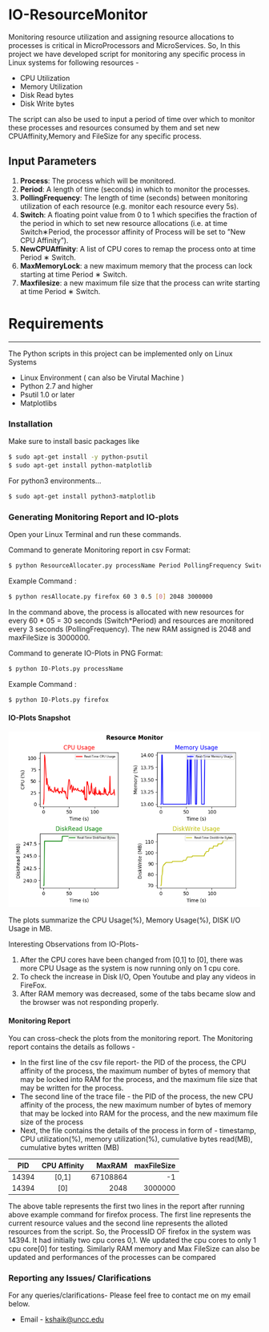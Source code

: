 # IO-ResourceMonitor
Monitoring resource utilization and assigning resource allocations to processes is critical in MicroProcessors and MicroServices. So, In this project we have developed script for monitoring any specific process in Linux systems for following resources - 

* CPU Utilization
* Memory Utilization
* Disk Read bytes
* Disk Write bytes

The script can also be used to input a period of time over which to monitor these processes and resources consumed by them and set new CPUAffinity,Memory and FileSize for any specific process. 

## Input Parameters 
1. **Process**: The process which will be monitored.
2. **Period**: A length of time (seconds) in which to monitor the processes.
3. **PollingFrequency**: The length of time (seconds) between monitoring utilization of each resource (e.g. monitor each resource every 5s).
4. **Switch**: A floating point value from 0 to 1 which specifies the fraction of the period in which to set new resource allocations (i.e. at time Switch∗Period, the processor affinity of Process will be set to ”New CPU Affinity”).
5. **NewCPUAffinity**: A list of CPU cores to remap the process onto at time Period ∗ Switch.
6. **MaxMemoryLock**: a new maximum memory that the process can lock starting at time
Period ∗ Switch.
7. **Maxfilesize**: a new maximum file size that the process can write starting at time Period ∗ Switch.



# Requirements
---
The Python scripts in this project can be implemented only on Linux Systems
* Linux Environment ( can also be Virutal Machine )
* Python 2.7 and higher
* Psutil 1.0 or later
* Matplotlibs


### Installation
Make sure to install basic packages like 

```sh
$ sudo apt-get install -y python-psutil
$ sudo apt-get install python-matplotlib
```

For python3 environments...

```sh
$ sudo apt-get install python3-matplotlib
```

### Generating Monitoring Report and IO-plots


Open your Linux Terminal and run these commands.

Command to generate Monitoring report in csv Format:
```sh
$ python ResourceAllocater.py processName Period PollingFrequency Switch newCPUAffinity newMemoryLock new FileSizeLock  
```

Example Command : 
```sh
$ python resAllocate.py firefox 60 3 0.5 [0] 2048 3000000
```

In the command above, the process is allocated with new resources for every 60 * 05 = 30 seconds (Switch*Period) and resources are monitored every 3 seconds (PollingFrequency).
The new RAM assigned is 2048 and maxFileSize is 3000000.

Command to generate IO-Plots in PNG Format:
```sh
$ python IO-Plots.py processName
```

Example Command : 
```sh
$ python IO-Plots.py firefox 
```


#### IO-Plots Snapshot 
 
![](https://github.com/shaikadilmd/IO-ResourceMonitor/blob/main/MonitorPlots.png)


The plots summarize the CPU Usage(%), Memory Usage(%), DISK I/O Usage in MB.

Interesting Observations from IO-Plots-
1. After the CPU cores have been changed from [0,1] to [0], there was more CPU Usage as the system is now running only on 1 cpu core.
2. To check the increase in Disk I/O, Open Youtube and play any videos in FireFox.
3. After RAM memory was decreased, some of the tabs became slow and the browser was not responding properly.


#### Monitoring Report

You can cross-check the plots from the monitoring report. The Monitoring report contains the details as follows -  

- In the first line of the csv file report- the PID of the process, the CPU affinity of the process, the maximum number of bytes of memory that may be locked into RAM for the process, and the maximum file size that may be written for the process. 
- The second line of the trace file - the PID of the process, the new CPU affinity of the process, the new maximum number of bytes of memory that may be locked into RAM for the process, and the new maximum file size of the process
- Next, the file contains the details of the process in form of - timestamp, CPU utilization(%), memory utilization(%), cumulative bytes read(MB), cumulative bytes written (MB)


|    PID        | CPU Affinity  | MaxRAM  | maxFileSize
| ------------- |:-------------:| -------:|-----------:|
|    14394      |   [0,1]       | 67108864|     -1     |
|    14394      |    [0]        |   2048  |   3000000  |

The above table represents the first two lines in the report after running above example command for firefox process. The first line represents the current resource values and the second line represents the alloted resources from the script.
So, the ProcessID OF firefox in the system was 14394. It had initially two cpu cores 0,1. We updated the cpu cores to only 1 cpu core[0] for testing. Similarly RAM memory and Max FileSize can also be updated and performances of the processes can be compared



### Reporting any Issues/ Clarifications
For any queries/clarifications- Please feel free to contact me on my email below.
* Email - kshaik@uncc.edu


